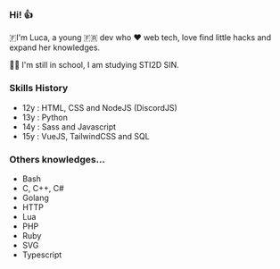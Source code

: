 ### Hi! :thumbsup:

🇫I'm Luca, a young 🇫🇷 dev who :heart: web tech, love find little hacks and expand her knowledges.

👨‍🎓 I'm still in school, I am studying STI2D SIN.

### Skills History

- 12y : HTML, CSS and NodeJS (DiscordJS)
- 13y : Python
- 14y : Sass and Javascript
- 15y : VueJS, TailwindCSS and SQL

### Others knowledges...

- Bash
- C, C++, C#
- Golang
- HTTP
- Lua
- PHP
- Ruby
- SVG
- Typescript
